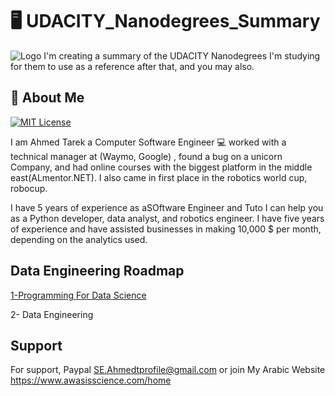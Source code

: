 
# 🖥️ UDACITY_Nanodegrees_Summary



![Logo](https://i.ibb.co/w6kBj8B/Studying-Summary-For-UDACITY-Nanodegrees.png)
I'm creating a summary of the UDACITY Nanodegrees I'm studying for them to use as a reference after that, and you may also.


## 🚀 About Me
[![MIT License](https://img.shields.io/badge/LinkedIn-Ahmedtarekpage-blue)](https://www.linkedin.com/in/ahmedtarekpage)

I am Ahmed Tarek a Computer Software Engineer 💻 worked with a technical manager at (Waymo, Google) , found a bug on a unicorn Company, and had online courses with the biggest platform in the middle east(ALmentor.NET). I also came in first place in the robotics world cup, robocup.

I have 5 years of experience as aSOftware Engineer and Tuto I can help you as a Python developer, data analyst, and robotics engineer. I have five years of experience and have assisted businesses in making 10,000 $ per month, depending on the analytics used.


## Data Engineering Roadmap

[1-Programming For Data Science ](https://github.com/Ahmedtarekpage/UDACITY_Nanodegrees_Summary/tree/main/1-%20Data%20Engineering%20RoadMap)

2- Data Engineering




## Support

For support, Paypal SE.Ahmedtprofile@gmail.com or join My Arabic Website https://www.awasisscience.com/home
